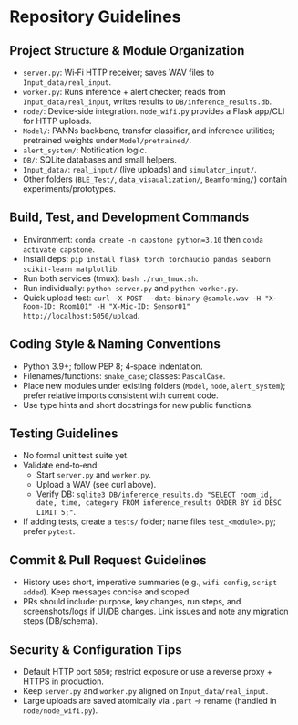 # Repository Guidelines

## Project Structure & Module Organization
- `server.py`: Wi‑Fi HTTP receiver; saves WAV files to `Input_data/real_input`.
- `worker.py`: Runs inference + alert checker; reads from `Input_data/real_input`, writes results to `DB/inference_results.db`.
- `node/`: Device-side integration. `node_wifi.py` provides a Flask app/CLI for HTTP uploads.
- `Model/`: PANNs backbone, transfer classifier, and inference utilities; pretrained weights under `Model/pretrained/`.
- `alert_system/`: Notification logic.
- `DB/`: SQLite databases and small helpers.
- `Input_data/`: `real_input/` (live uploads) and `simulator_input/`.
- Other folders (`BLE_Test/`, `data_visaualization/`, `Beamforming/`) contain experiments/prototypes.

## Build, Test, and Development Commands
- Environment: `conda create -n capstone python=3.10` then `conda activate capstone`.
- Install deps: `pip install flask torch torchaudio pandas seaborn scikit-learn matplotlib`.
- Run both services (tmux): `bash ./run_tmux.sh`.
- Run individually: `python server.py` and `python worker.py`.
- Quick upload test: `curl -X POST --data-binary @sample.wav -H "X-Room-ID: Room101" -H "X-Mic-ID: Sensor01" http://localhost:5050/upload`.

## Coding Style & Naming Conventions
- Python 3.9+; follow PEP 8; 4‑space indentation.
- Filenames/functions: `snake_case`; classes: `PascalCase`.
- Place new modules under existing folders (`Model`, `node`, `alert_system`); prefer relative imports consistent with current code.
- Use type hints and short docstrings for new public functions.

## Testing Guidelines
- No formal unit test suite yet.
- Validate end‑to‑end:
  - Start `server.py` and `worker.py`.
  - Upload a WAV (see curl above).
  - Verify DB: `sqlite3 DB/inference_results.db "SELECT room_id, date, time, category FROM inference_results ORDER BY id DESC LIMIT 5;"`.
- If adding tests, create a `tests/` folder; name files `test_<module>.py`; prefer `pytest`.

## Commit & Pull Request Guidelines
- History uses short, imperative summaries (e.g., `wifi config`, `script added`). Keep messages concise and scoped.
- PRs should include: purpose, key changes, run steps, and screenshots/logs if UI/DB changes. Link issues and note any migration steps (DB/schema).

## Security & Configuration Tips
- Default HTTP port `5050`; restrict exposure or use a reverse proxy + HTTPS in production.
- Keep `server.py` and `worker.py` aligned on `Input_data/real_input`.
- Large uploads are saved atomically via `.part` → rename (handled in `node/node_wifi.py`).

